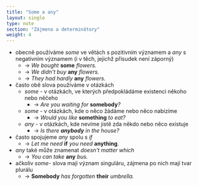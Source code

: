 ```yaml
---
title: "Some a any"
layout: single
type: note
section: "Zájmena a determinátory"
weight: 4
---
```

- obecně používáme _some_ ve větách s pozitivním významem a _any_ s negativním významem (i v těch, jejichž přísudek není záporný)
    - -> _We bought_ **some** _flowers._
    - -> _We didn't buy_ **any** _flowers._
    - -> _They had hardly_ **any** _flowers._
- často obě slova používáme v otázkách
    - _some_ - v otázkách, ve kterých předpokládáme existenci někoho nebo něčeho
        - -> _Are you waiting for_ **somebody**_?_
    - _some_ - v otázkách, kde o něco žádáme nebo něco nabízíme
        - -> _Would you like_ **something** _to eat?_
    - _any_ - v otázkách, kde nevíme jistě zda někdo nebo něco existuje
        - -> _Is there **anybody** in the house?_
- často spojujeme _any_ spolu s _if_
    - -> _Let me need_ **if** _you need_ **anything**.
- _any_ také může znamenat _doesn't matter which_
    - -> _You can take_ **any** _bus._
- ačkoliv _some-_ slova mají význam singuláru, zájmena po nich mají tvar plurálu
    - -> **Somebody** _has forgotten_ **their** _umbrella._